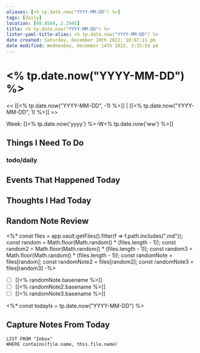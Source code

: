 ```yaml
---
aliases: [<% tp.date.now("YYYY-MM-DD") %>]
tags: [daily]
location: [48.8584, 2.2945]
title: <% tp.date.now("YYYY-MM-DD") %>
linter-yaml-title-alias: <% tp.date.now("YYYY-MM-DD") %>
date created: Saturday, December 10th 2022, 10:07:11 pm
date modified: Wednesday, December 14th 2022, 3:33:55 pm
---
```


# <% tp.date.now("YYYY-MM-DD") %>


<< [[<% tp.date.now("YYYY-MM-DD", -1) %>]] | [[<% tp.date.now("YYYY-MM-DD", 1) %>]] >>

Week: [[<% tp.date.now('yyyy') %>-W<% tp.date.now('ww') %>]]


## Things I Need To Do

### todo/daily

## Events That Happened Today

## Thoughts I Had Today

## Random Note Review
<%* const files = app.vault.getFiles().filter(f => f.path.includes(".md")); const random = Math.floor(Math.random() * (files.length - 1)); const random2 = Math.floor(Math.random() * (files.length - 1)); const random3 = Math.floor(Math.random() * (files.length - 1)); const randomNote = files[random]; const randomNote2 = files[random2]; const randomNote3 = files[random3] -%>

- [ ] [[<% randomNote.basename %>]]
- [ ] [[<% randomNote2.basename %>]]
- [ ] [[<% randomNote3.basename %>]]

<%* const todayIs = tp.date.now("YYYY-MM-DD") %>

## Capture Notes From Today

```dataview
LIST FROM "Inbox"
WHERE contains(file.name, this.file.name)
```